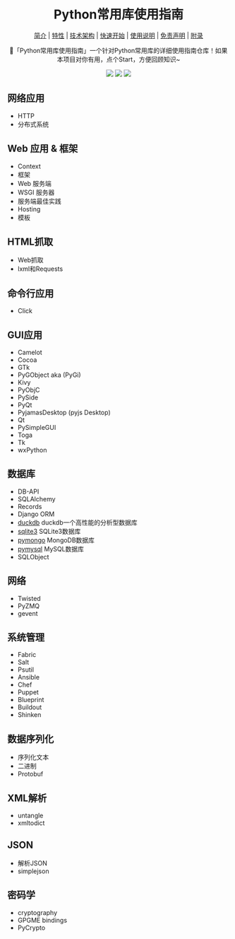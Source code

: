 <h1 align="center">Python常用库使用指南</h1>

<div align="center">

[简介](#简介) | [特性](#特性) | [技术架构](#技术架构) | [快速开始](#快速开始) | [使用说明](#使用说明) | [免责声明](#免责声明) | [附录](#附录)

🚀「Python常用库使用指南」一个针对Python常用库的详细使用指南仓库！如果本项目对你有用，点个Start，方便回顾知识~
<p align="center">
    <a target="_blank" href="https://www.python.org/downloads/release/python-3810/"><img src="https://img.shields.io/badge/Python-3.x-blue.svg" /></a>
    <a target="_blank" href='https://github.com/FearlessPeople/python_lib_guide'><img src="https://img.shields.io/github/stars/FearlessPeople/python_lib_guide?style=social"/></a>
    <a target="_blank" href="LICENSE"><img src="https://img.shields.io/:license-GPLv3-blue.svg"></a>
</p>
</div>

## 网络应用
- HTTP
- 分布式系统

## Web 应用 & 框架
- Context
- 框架
- Web 服务端
- WSGI 服务器
- 服务端最佳实践
- Hosting
- 模板

## HTML抓取
- Web抓取
- lxml和Requests

## 命令行应用
- Click

## GUI应用
- Camelot
- Cocoa
- GTk
- PyGObject aka (PyGi)
- Kivy
- PyObjC
- PySide
- PyQt
- PyjamasDesktop (pyjs Desktop)
- Qt
- PySimpleGUI
- Toga
- Tk
- wxPython

## 数据库
- DB-API
- SQLAlchemy
- Records
- Django ORM
- [duckdb](https://github.com/FearlessPeople/python_lib_guide/blob/main/%E6%95%B0%E6%8D%AE%E5%BA%93/duckdb/) duckdb一个高性能的分析型数据库
- [sqlite3](https://github.com/FearlessPeople/python_lib_guide/blob/main/%E6%95%B0%E6%8D%AE%E5%BA%93/sqlite3/) SQLite3数据库
- [pymongo](https://github.com/FearlessPeople/python_lib_guide/blob/main/%E6%95%B0%E6%8D%AE%E5%BA%93/pymongo/) MongoDB数据库
- [pymysql](https://github.com/FearlessPeople/python_lib_guide/blob/main/%E6%95%B0%E6%8D%AE%E5%BA%93/pymysql/) MySQL数据库
- SQLObject

## 网络
- Twisted
- PyZMQ
- gevent

## 系统管理
- Fabric
- Salt
- Psutil
- Ansible
- Chef
- Puppet
- Blueprint
- Buildout
- Shinken


## 数据序列化
- 序列化文本
- 二进制
- Protobuf

## XML解析
- untangle
- xmltodict

## JSON
- 解析JSON
- simplejson

## 密码学
- cryptography
- GPGME bindings
- PyCrypto


